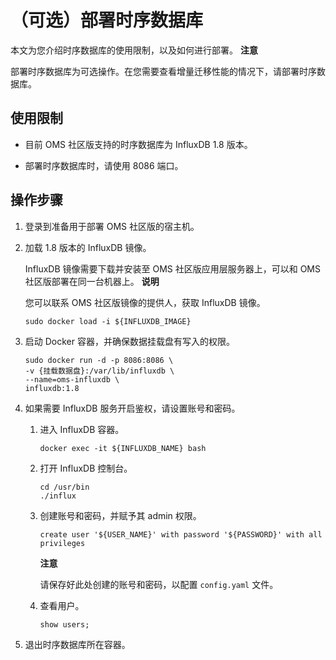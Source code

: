 （可选）部署时序数据库 
================================

本文为您介绍时序数据库的使用限制，以及如何进行部署。
**注意**



部署时序数据库为可选操作。在您需要查看增量迁移性能的情况下，请部署时序数据库。

使用限制 
-------------------------

* 目前 OMS 社区版支持的时序数据库为 InfluxDB 1.8 版本。

  

* 部署时序数据库时，请使用 8086 端口。

  




操作步骤 
-------------------------

1. 登录到准备用于部署 OMS 社区版的宿主机。

   

2. 加载 1.8 版本的 InfluxDB 镜像。

   InfluxDB 镜像需要下载并安装至 OMS 社区版应用层服务器上，可以和 OMS 社区版部署在同一台机器上。
   **说明**

   

   您可以联系 OMS 社区版镜像的提供人，获取 InfluxDB 镜像。

   ```shell
   sudo docker load -i ${INFLUXDB_IMAGE}
   ```

   

3. 启动 Docker 容器，并确保数据挂载盘有写入的权限。

   ```shell
   sudo docker run -d -p 8086:8086 \
   -v {挂载数据盘}:/var/lib/influxdb \
   --name=oms-influxdb \
   influxdb:1.8
   ```

   

4. 如果需要 InfluxDB 服务开启鉴权，请设置账号和密码。

   1. 进入 InfluxDB 容器。

      ```shell
      docker exec -it ${INFLUXDB_NAME} bash
      ```

      
   
   2. 打开 InfluxDB 控制台。

      ```shell
      cd /usr/bin
      ./influx
      ```

      
   
   3. 创建账号和密码，并赋予其 admin 权限。

      ```shell
      create user '${USER_NAME}' with password '${PASSWORD}' with all privileges
      ```

      
      **注意**

      

      请保存好此处创建的账号和密码，以配置 `config.yaml` 文件。
      
   
   4. 查看用户。

      ```shell
      show users;
      ```

      
   

   

5. 退出时序数据库所在容器。

   



